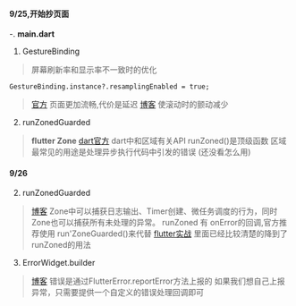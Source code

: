 #### 9/25,开始抄页面
-. **main.dart**
1. GestureBinding
> 屏幕刷新率和显示率不一致时的优化

`GestureBinding.instance?.resamplingEnabled = true;`
> [官方](https://api.flutter.dev/flutter/gestures/GestureBinding/resamplingEnabled.html)
> 页面更加流畅,代价是延迟
> [博客](https://blog.csdn.net/longlyboyhe/article/details/110703070) 使滚动时的颤动减少

2. runZonedGuarded
> **flutter Zone**
> [dart官方](https://dart.dev/articles/archive/zones)
> dart中和区域有关API
> runZoned()是顶级函数
> 区域最常见的用途是处理异步执行代码中引发的错误
(还没看怎么用)

#### 9/26
2. runZonedGuarded
> [博客](https://blog.csdn.net/u013066292/article/details/118459022)
> Zone中可以捕获日志输出、Timer创建、微任务调度的行为，同时Zone也可以捕获所有未处理的异常。
> runZoned 有 onError的回调,官方推荐使用 run'ZoneGuarded()来代替
> [flutter实战](https://book.flutterchina.club/chapter2/thread_model_and_error_report.html#_2-8-2-flutter%E5%BC%82%E5%B8%B8%E6%8D%95%E8%8E%B7)
> 里面已经比较清楚的降到了runZoned的用法
3. ErrorWidget.builder
> [博客](https://www.jianshu.com/p/b50e2dac54da)
> 错误是通过FlutterError.reportError方法上报的
> 如果我们想自己上报异常，只需要提供一个自定义的错误处理回调即可